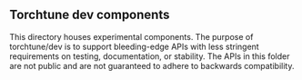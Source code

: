 ## Torchtune dev components

This directory houses experimental components.
The purpose of torchtune/dev is to support bleeding-edge APIs
with less stringent requirements on testing, documentation, or stability.
The APIs in this folder are not public and are not guaranteed to adhere to backwards compatibility.
